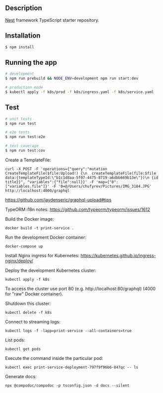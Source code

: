 ## Description

[Nest](https://github.com/nestjs/nest) framework TypeScript starter repository.

## Installation

```bash
$ npm install
```

## Running the app

```bash
# development
$ npm run prebuild && NODE_ENV=development npm run start:dev

# production mode
$ kubectl apply -f k8s/prod -f k8s/ingress.yaml -f k8s/service.yaml
```

## Test

```bash
# unit tests
$ npm run test

# e2e tests
$ npm run test:e2e

# test coverage
$ npm run test:cov
```

Create a TemplateFile:
```
curl -X POST -F 'operations={"query":"mutation CreateTemplateFile($file:Upload!) {\n  createTemplateFile(file:$file data:{templateTypeId:\"b1c1d8aa-5f07-4475-8719-a6dbb669b13e\"})\n {id title}}", "variables":{"file":null}}' -F 'map={"0":["variables.file"]}' -F '0=@/Users/chufyrev/Pictures/IMG_3184.JPG' http://localhost:4000/graphql
```

https://github.com/jaydenseric/graphql-upload#tips

TypeORM i18n notes: https://github.com/typeorm/typeorm/issues/1612

Build the Docker image:
```
docker build -t print-service .
```

Run the development Docker container:
```
docker-compose up
```

Install Nginx ingress for Kubernetes: https://kubernetes.github.io/ingress-nginx/deploy/

Deploy the development Kubernetes cluster:
```
kubectl apply -f k8s
```

To access the cluster use port 80 (e.g. http://localhost:80/graphql) (4000 for "raw" Docker container).

Shutdown this cluster:
```
kubectl delete -f k8s
```

Connect to streaming logs:
```
kubectl logs -f -lapp=print-service --all-containers=true
```

List pods:
```
kubectl get pods
```

Execute the command inside the particular pod:
```
kubectl exec print-service-deployment-797f9f96b6-847qc -- ls
```

Generate docs:
```
npx @compodoc/compodoc -p tsconfig.json -d docs --silent
```
